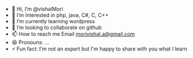 - 👋 Hi, I’m @vishalMori
- 👀 I’m interested in php, java, C#, C, C++
- 🌱 I’m currently learning wordpress
- 💞️ I’m looking to collaborate on github
- 📫 How to reach me Email morivishal.a@gmail.com
- 😄 Pronouns: ...
- ⚡ Fun fact: I'm not an expert but I'm happy to share with you what I learn 

<!---
vishalMori/vishalMori is a ✨ special ✨ repository because its `README.md` (this file) appears on your GitHub profile.
You can click the Preview link to take a look at your changes.
--->
